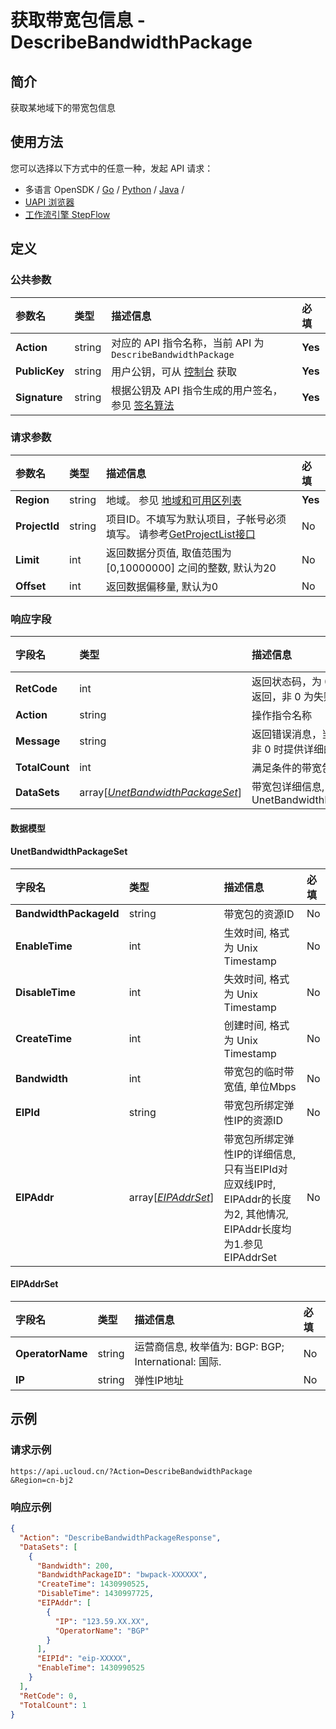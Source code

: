 # 获取带宽包信息 - DescribeBandwidthPackage

## 简介

获取某地域下的带宽包信息






## 使用方法

您可以选择以下方式中的任意一种，发起 API 请求：
- 多语言 OpenSDK / [Go](https://github.com/ucloud/ucloud-sdk-go) / [Python](https://github.com/ucloud/ucloud-sdk-python3) / [Java](https://github.com/ucloud/ucloud-sdk-java) /
- [UAPI 浏览器](https://console.ucloud.cn/uapi/detail?id=DescribeBandwidthPackage)
- [工作流引擎 StepFlow](https://console.ucloud.cn/stepflow/manage/)


## 定义

### 公共参数

| 参数名 | 类型 | 描述信息 | 必填 |
|:---|:---|:---|:---|
| **Action**     | string  | 对应的 API 指令名称，当前 API 为 `DescribeBandwidthPackage`                        | **Yes** |
| **PublicKey**  | string  | 用户公钥，可从 [控制台](https://console.ucloud.cn/uapi/apikey) 获取                                             | **Yes** |
| **Signature**  | string  | 根据公钥及 API 指令生成的用户签名，参见 [签名算法](api/summary/signature.md)  | **Yes** |

### 请求参数

| 参数名 | 类型 | 描述信息 | 必填 |
|:---|:---|:---|:---|
| **Region** | string | 地域。 参见 [地域和可用区列表](api/summary/regionlist) |**Yes**|
| **ProjectId** | string | 项目ID。不填写为默认项目，子帐号必须填写。 请参考[GetProjectList接口](api/summary/get_project_list) |No|
| **Limit** | int | 返回数据分页值, 取值范围为 [0,10000000] 之间的整数, 默认为20 |No|
| **Offset** | int | 返回数据偏移量, 默认为0 |No|

### 响应字段

| 字段名 | 类型 | 描述信息 | 必填 |
|:---|:---|:---|:---|
| **RetCode** | int | 返回状态码，为 0 则为成功返回，非 0 为失败 |**Yes**|
| **Action** | string | 操作指令名称 |**Yes**|
| **Message** | string | 返回错误消息，当 `RetCode` 非 0 时提供详细的描述信息 |No|
| **TotalCount** | int | 满足条件的带宽包总数 |No|
| **DataSets** | array[[*UnetBandwidthPackageSet*](#UnetBandwidthPackageSet)] | 带宽包详细信息, 参见 UnetBandwidthPackageSet |No|

#### 数据模型


#### UnetBandwidthPackageSet

| 字段名 | 类型 | 描述信息 | 必填 |
|:---|:---|:---|:---|
| **BandwidthPackageId** | string | 带宽包的资源ID |No|
| **EnableTime** | int | 生效时间, 格式为 Unix Timestamp |No|
| **DisableTime** | int | 失效时间, 格式为 Unix Timestamp |No|
| **CreateTime** | int | 创建时间, 格式为 Unix Timestamp |No|
| **Bandwidth** | int | 带宽包的临时带宽值, 单位Mbps |No|
| **EIPId** | string | 带宽包所绑定弹性IP的资源ID |No|
| **EIPAddr** | array[[*EIPAddrSet*](#EIPAddrSet)] | 带宽包所绑定弹性IP的详细信息,只有当EIPId对应双线IP时, EIPAddr的长度为2, 其他情况, EIPAddr长度均为1.参见 EIPAddrSet |No|

#### EIPAddrSet

| 字段名 | 类型 | 描述信息 | 必填 |
|:---|:---|:---|:---|
| **OperatorName** | string | 运营商信息, 枚举值为:  BGP: BGP; International: 国际. |No|
| **IP** | string | 弹性IP地址 |No|

## 示例

### 请求示例
    
```
https://api.ucloud.cn/?Action=DescribeBandwidthPackage
&Region=cn-bj2
```

### 响应示例
    
```json
{
  "Action": "DescribeBandwidthPackageResponse",
  "DataSets": [
    {
      "Bandwidth": 200,
      "BandwidthPackageID": "bwpack-XXXXXX",
      "CreateTime": 1430990525,
      "DisableTime": 1430997725,
      "EIPAddr": [
        {
          "IP": "123.59.XX.XX",
          "OperatorName": "BGP"
        }
      ],
      "EIPId": "eip-XXXXX",
      "EnableTime": 1430990525
    }
  ],
  "RetCode": 0,
  "TotalCount": 1
}
```





